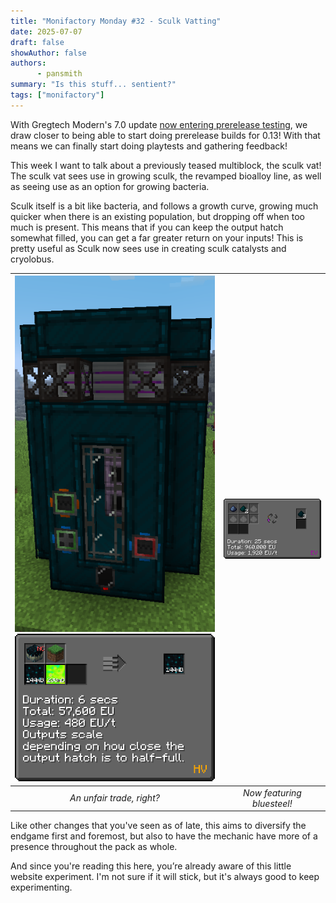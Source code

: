 ```yaml
---
title: "Monifactory Monday #32 - Sculk Vatting"
date: 2025-07-07
draft: false
showAuthor: false
authors:
      - pansmith
summary: "Is this stuff... sentient?"
tags: ["monifactory"]
---
```


With Gregtech Modern's 7.0 update [now entering prerelease testing](https://discord.com/channels/701354865217110096/1089299439098810549/1391447027077877801), we draw closer to being able to start doing prerelease builds for 0.13! With that means we can finally start doing playtests and gathering feedback!

This week I want to talk about a previously teased multiblock, the sculk vat! The sculk vat sees use in growing sculk, the revamped bioalloy line, as well as seeing use as an option for growing bacteria.

Sculk itself is a bit like bacteria, and follows a growth curve, growing much quicker when there is an existing population, but dropping off when too much is present. This means that if you can keep the output hatch somewhat filled, you can get a far greater return on your inputs! This is pretty useful as Sculk now sees use in creating sculk catalysts and cryolobus.

| <img src="featured.png">![A sculk vat recipe](sculkvatrecipe.png) | ![bluesteel](bluesteel.png) |
|:--:|:--:|
| *An unfair trade, right?* | *Now featuring bluesteel!* |

Like other changes that you've seen as of late, this aims to diversify the endgame first and foremost, but also to have the mechanic have more of a presence throughout the pack as whole.

And since you're reading this here, you’re already aware of this little website experiment. I'm not sure if it will stick, but it's always good to keep experimenting.